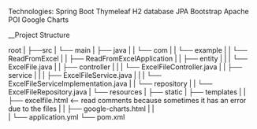 Technologies:
Spring Boot
Thymeleaf
H2 database
JPA
Bootstrap
Apache POI
Google Charts


__Project Structure

root
|
├──src
|  └── main
|      ├── java
|      |   └── com
|      |       └── example
|      |           └── ReadFromExcel
|      |               ├── ReadFromExcelApplication
|      |               ├── entity
|      |               |   └── ExcelFile.java
|      |               ├── controller
|      |               |   └── ExcelFileController.java
|      |               ├── service
|      |               |   ├── ExcelFileService.java
|      |               |   └── ExcelFileServiceImplementation.java
|      |               └── repository
|      |                   └── ExcelFileRepository.java
|      └── resources
|          ├── static
|          ├── templates
|          |   ├── excelfile.html <-- read comments because sometimes it has an error due to the files
|          |   ├── google-charts.html
|          |   
|          └── application.yml
└── pom.xml    

